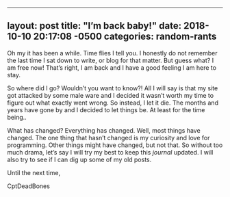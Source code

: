 
---
layout: post
title:  "I’m back baby!"
date:   2018-10-10 20:17:08 -0500
categories: random-rants
---


Oh my it has been a while. Time flies I tell you. I honestly do not remember the last time I sat down to write, or blog for that matter. But guess what? I am free now! That’s right, I am back and I have a good feeling I am here to stay. 

So where did I go? Wouldn’t you want to know?! All I will say is that my site got attacked by some male ware and I decided it wasn’t worth my time to figure out what exactly went wrong. So instead, I let it die. The months and years have gone by and I decided to let things be. At least for the time being.. 

What has changed? Everything has changed. Well, most things have changed. The one thing that hasn’t changed is my curiosity and love for programming. Other things might have changed, but not that. So without too much drama, let’s say I will try my best to keep this _journal_ updated. I will also try to see if I can dig up some of my old posts. 

Until the next time, 

CptDeadBones